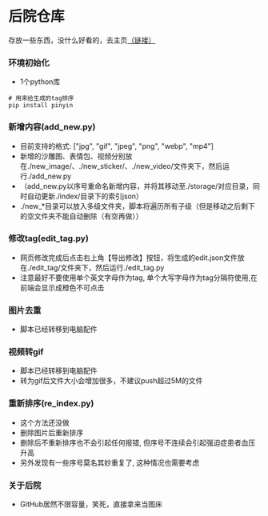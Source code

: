 # 后院仓库
存放一些东西，没什么好看的，去主页[（链接）](https://umas2022.github.io)


### 环境初始化
- 1个python库
```
# 用来给生成的tag排序
pip install pinyin
```


### 新增内容(add_new.py)
- 目前支持的格式: ["jpg", "gif", "jpeg", "png", "webp", "mp4"]
- 新增的沙雕图、表情包、视频分别放在./new_image/、./new_sticker/、./new_video/文件夹下，然后运行./add_new.py
- （add_new.py以序号重命名新增内容，并将其移动至./storage/对应目录，同时自动更新./index/目录下的索引json）
- ./new_*目录可以放入多级文件夹，脚本将遍历所有子级（但是移动之后剩下的空文件夹不能自动删除（有空再做））


### 修改tag(edit_tag.py)
- 网页修改完成后点击右上角【导出修改】按钮，将生成的edit.json文件放在./edit_tag/文件夹下，然后运行./edit_tag.py
- 注意最好不要使用单个英文字母作为tag, 单个大写字母作为tag分隔符使用,在前端会显示成橙色不可点击


### 图片去重
- 脚本已经转移到电脑配件


### 视频转gif
- 脚本已经转移到电脑配件
- 转为gif后文件大小会增加很多，不建议push超过5M的文件


### 重新排序(re_index.py)
- 这个方法还没做
- 删除图片后重新排序
- 删除后不重新排序也不会引起任何报错, 但序号不连续会引起强迫症患者血压升高
- 另外发现有一些序号莫名其妙重复了, 这种情况也需要考虑




### 关于后院
- GitHub居然不限容量，笑死，直接拿来当图床
